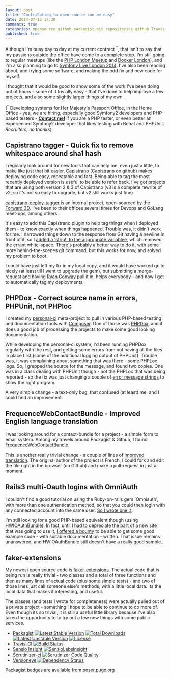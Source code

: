```yaml
---
layout: post
title: "Contributing to open source can be easy"
date: 2014-07-12 17:30
comments: true
categories: opensource github packagist git repositories github Travis-CI Sensio-Insight Scrutinizer-ci HWIOAuthBundle omniauth Capistrano forward3d docker phplondon phpdox faker-extensions
published: true
---
```

Although I'm busy day to day at my current contract <sup>*</sup>, that isn't to say that my passions outside the office have come to a complete stop. I'm still going to regular meetups (like the [PHP London Meetup](http://www.meetup.com/phplondon/) and [Docker London](http://www.meetup.com/Docker-London/events/192394082/)), and I'm also planning to go to [Symfony Live London 2014](http://london2014.live.symfony.com/). I've also been reading about, and trying some software, and making the odd fix and new code for myself.

I thought that it would be good to show some of the work I've been doing out of hours - some of it trivially easy - that I've done to help improve a few projects, and also some slightly larger things of my own.

(<sup>*</sup> Developing systems for Her Majesty's Passport Office, in the Home Office - yes, we are hiring, especially good Symfony2 developers and PHP-based testers - **[Contact me!](https://plus.google.com/u/0/+AlisterBulman/about)** if you are a PHP tester, or even better an experienced Symfony2 developer that likes testing with Behat and PHPUnit. <em>Recruiters, no thanks</em>)

## Capistrano tagger - Quick fix to remove whitespace around sha1 hash

I regularly look around for new tools that can help me, even just a little, to make like just that bit easier. [Capistrano](http://capistranorb.com/) ([Capistrano on github](https://github.com/capistrano/capistrano)) makes deploying code easy, repeatable and fast. Being able to tag the most recently deployed version is useful to be able to refer back. I've got projects that are using both version 2 & 3 of Capistrano (v3 is a complete rewrite of v2, so it's not so easy to upgrade, but v2 still works just fine).

[capistrano-deploy-tagger](https://github.com/forward/capistrano-deploy-tagger) is an internal project, open-sourced by the [Forward 3D](http://forwardtechnology.co.uk/). I've been to their offices several times for Devops and GoLang meet-ups, among others.

It's easy to add this Capistrano plugin to help tag things when I deployed them - to know exactly when things happened. Trouble was, it didn't work for me. I narrowed things down to the response from Git having a newline in front of it, so I [added a 'strip!' to the appropriate variablee](https://github.com/forward/capistrano-deploy-tagger/commit/7c30ea8be8004c6bfee0d1c7bb27b1383043f4bd), which removed the errant white-space. There's probably a better way to do it, with some more behind-the-scenes git command, but this works for now, and solved my problem to boot.

I could have just left my fix in my local copy, and it would have worked quite nicely (at least till I went to upgrade the gem), but submitting a merge-request and having [Ryan Conway](https://github.com/Rylon) pull it in, helps everybody - and now I get to automatically tag my deployments.

## PHPDox - Correct source name in errors, PHPUnit, not PHPloc

I created my [personal-ci](https://github.com/alister/personal-ci) meta-project to pull in various PHP-based testing and documentation tools with [Composer](https://getcomposer.org/). One of those was [PHPDox](https://github.com/theseer/phpdox), and it does a good job of processing the projects to make some good looking documentation.

While developing the personal-ci system, I'd been running PHPDox regularly with the rest, and getting some errors from not having all the files in place first (some of the additional logging output of PHPUnit). Trouble was, it was complaining about something that was there - some PHPLoc logs. So, I grepped the source for the message, and found two copies. One was in a class dealing with PHPUnit though - not the PHPLoc that was being reported - so the fix was just changing a couple of [error message strings](https://github.com/theseer/phpdox/pull/141) to show the right program.

A very simple change - a text-only bug, that confused (at least) me, and I could find an improvement.

## FrequenceWebContactBundle - Improved English language translation

I was looking around for a contact-bundle for a project - a simple form to email system. Among my travels around Packagist & Github, I found [FrequenceWebContactBundle](https://github.com/yohang/FrequenceWebContactBundle/).

This is another really trivial change - a couple of lines of [improved translation](https://github.com/yohang/FrequenceWebContactBundle/pull/5). The original author of the project is French, I could fork and edit the file right in the browser (on Github) and make a pull-request in just a moment.


## Rails3 multi-Oauth logins with OmniAuth

I couldn't find a good tutorial on using the Ruby-on-rails gem 'Omniauth', with more than one authentication method, so that you could then login with any connected account into the same user. [So I wrote one :)](https://github.com/alister/rails3-omniauth-multi_tutsplus).

I'm still looking for a good PHP-based equivalent though (using [HWIOAuthBundle](https://github.com/hwi/HWIOAuthBundle)). In fact, until I had to depreciate the part of a new site that was going to use it, [I offered a bounty](https://github.com/hwi/HWIOAuthBundle/issues/424) to be able to get some good example code - with suitable documentation - written. That issue remains unanswered, and HWIOAuthBundle still doesn't have a really good sample..

## faker-extensions

My newest open source code is [faker-extensions](https://github.com/alister/faker-extensions). The actual code that is being run is really trivial - two classes and a total of three functions and then as many lines of actual code (plus some simple tests) - and two of those lines just call someone else's methods, with a little local data. Its the local data that makes it interesting, and useful.

The classes (and tests I wrote for completeness) were actually pulled out of a private project - something I hope to be able to continue to do more of. Even though its so trivial, it is still a useful little library because I've also taken the opportunity to to try out a few new things with some public services.

* [Packagist](https://packagist.org/packages/alister/faker-extensions) [![Latest Stable Version](https://poser.pugx.org/alister/faker-extensions/v/stable.svg)](https://packagist.org/packages/alister/faker-extensions) [![Total Downloads](https://poser.pugx.org/alister/faker-extensions/downloads.svg)](https://packagist.org/packages/alister/faker-extensions) [![Latest Unstable Version](https://poser.pugx.org/alister/faker-extensions/v/unstable.svg)](https://packagist.org/packages/alister/faker-extensions) [![License](https://poser.pugx.org/alister/faker-extensions/license.svg)](https://packagist.org/packages/alister/faker-extensions)
* [Travis-CI](https://travis-ci.org/alister/faker-extensions) [![Build Status](https://travis-ci.org/alister/faker-extensions.svg?branch=master)](https://travis-ci.org/alister/faker-extensions)
* [Sensio Insight](https://insight.sensiolabs.com/projects/7ab3ad50-7e5c-48b7-8c96-7fd21234769d) [![SensioLabsInsight](https://insight.sensiolabs.com/projects/7ab3ad50-7e5c-48b7-8c96-7fd21234769d/mini.png)](https://insight.sensiolabs.com/projects/7ab3ad50-7e5c-48b7-8c96-7fd21234769d)
* [Scrutinizer-ci](https://scrutinizer-ci.com/g/alister/faker-extensions/?branch=master) [![Scrutinizer Code Quality](https://scrutinizer-ci.com/g/alister/faker-extensions/badges/quality-score.png?b=master)](https://scrutinizer-ci.com/g/alister/faker-extensions/?branch=master)
* [Versioneye](https://www.versioneye.com/)  [![Dependency Status](https://www.versioneye.com/user/projects/53c05854638521361000009b/badge.svg)](https://www.versioneye.com/user/projects/53c05854638521361000009b)

Packagist badges are available from [poser.pugx.org](https://poser.pugx.org/)

